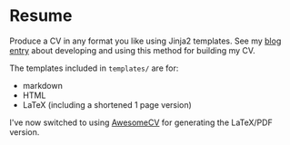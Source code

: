 # Resume

Produce a CV in any format you like using Jinja2 templates. See my 
[blog entry](http://wtbarnes.github.io/2016/08/28/cv-howto/) about developing and using this method for 
building my CV.

The templates included in `templates/` are for:

* markdown
* HTML
* LaTeX (including a shortened 1 page version)

I've now switched to using [AwesomeCV](https://github.com/posquit0/Awesome-CV) for generating the LaTeX/PDF version.

